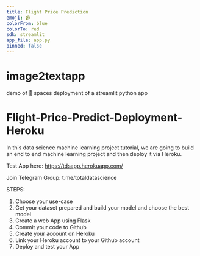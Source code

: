 ```yaml
---
title: Flight Price Prediction
emoji: 📹
colorFrom: blue
colorTo: red
sdk: streamlit
app_file: app.py
pinned: false
---
```


# image2textapp
demo of 🤗 spaces deployment of a streamlit python app


# Flight-Price-Predict-Deployment-Heroku

In this data science machine learning project tutorial, we are going to build an end to end machine learning project and then deploy it via Heroku.

Test App here: https://tdsapp.herokuapp.com/

Join Telegram Group: t.me/totaldatascience

STEPS:

1. Choose your use-case
2. Get your dataset prepared and build your model and choose the best model
3. Create a web App using Flask
4. Commit your code to Github
5. Create your account on Heroku
6. Link your Heroku account to your Github account
7. Deploy and test your App
